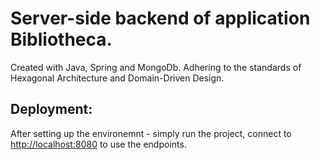 # Server-side backend of application Bibliotheca.

Created with Java, Spring and MongoDb. Adhering to the standards of Hexagonal Architecture and Domain-Driven Design.

## Deployment:

After setting up the environemnt - simply run the project, connect to [http://localhost:8080](http://localhost:8080) to use the endpoints.

